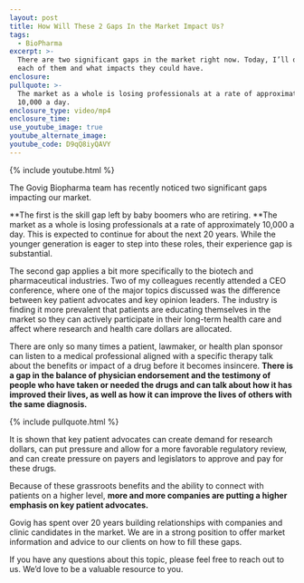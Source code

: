 ```yaml
---
layout: post
title: How Will These 2 Gaps In the Market Impact Us?
tags:
  - BioPharma
excerpt: >-
  There are two significant gaps in the market right now. Today, I’ll discuss
  each of them and what impacts they could have.
enclosure:
pullquote: >-
  The market as a whole is losing professionals at a rate of approximately
  10,000 a day.
enclosure_type: video/mp4
enclosure_time:
use_youtube_image: true
youtube_alternate_image:
youtube_code: D9qQ8iyQAVY
---
```


{% include youtube.html %}

The Govig Biopharma team has recently noticed two significant gaps impacting our market.

**The first is the skill gap left by baby boomers who are retiring.&nbsp;**The market as a whole is losing professionals at a rate of approximately 10,000 a day. This is expected to continue for about the next 20 years. While the younger generation is eager to step into these roles, their experience gap is substantial.

The second gap applies a bit more specifically to the biotech and pharmaceutical industries. Two of my colleagues recently attended a CEO conference, where one of the major topics discussed was the difference between key patient advocates and key opinion leaders. The industry is finding it more prevalent that patients are educating themselves in the market so they can actively participate in their long-term health care and affect where research and health care dollars are allocated.

There are only so many times a patient, lawmaker, or health plan sponsor can listen to a medical professional aligned with a specific therapy talk about the benefits or impact of a drug before it becomes insincere. **There is a gap in the balance of physician endorsement and the testimony of people who have taken or needed the drugs and can talk about how it has improved their lives, as well as how it can improve the lives of others with the same diagnosis.**

{% include pullquote.html %}

It is shown that key patient advocates can create demand for research dollars, can put pressure and allow for a more favorable regulatory review, and can create pressure on payers and legislators to approve and pay for these drugs.

Because of these grassroots benefits and the ability to connect with patients on a higher level, **more and more companies are putting a higher emphasis on key patient advocates.**

Govig has spent over 20 years building relationships with companies and clinic candidates in the market. We are in a strong position to offer market information and advice to our clients on how to fill these gaps.

If you have any questions about this topic, please feel free to reach out to us. We’d love to be a valuable resource to you.

&nbsp;